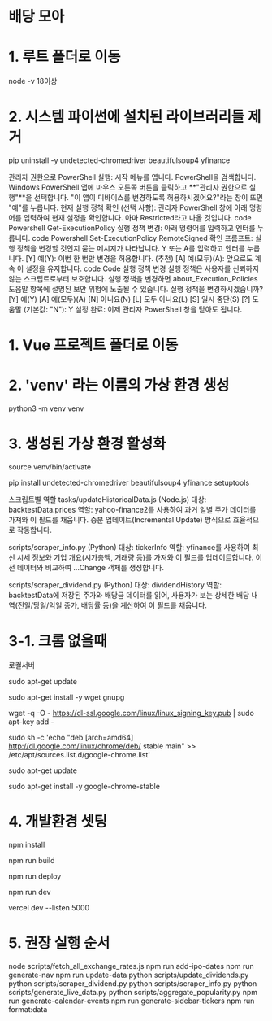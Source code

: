 # 배당 모아

# 1. 루트 폴더로 이동

node -v 18이상

# 2. 시스템 파이썬에 설치된 라이브러리들 제거

pip uninstall -y undetected-chromedriver beautifulsoup4 yfinance

관리자 권한으로 PowerShell 실행:
시작 메뉴를 엽니다.
PowerShell을 검색합니다.
Windows PowerShell 앱에 마우스 오른쪽 버튼을 클릭하고 **"관리자 권한으로 실행"**을 선택합니다.
"이 앱이 디바이스를 변경하도록 허용하시겠어요?"라는 창이 뜨면 "예"를 누릅니다.
현재 실행 정책 확인 (선택 사항):
관리자 PowerShell 창에 아래 명령어를 입력하여 현재 설정을 확인합니다. 아마 Restricted라고 나올 것입니다.
code
Powershell
Get-ExecutionPolicy
실행 정책 변경:
아래 명령어를 입력하고 엔터를 누릅니다.
code
Powershell
Set-ExecutionPolicy RemoteSigned
확인 프롬프트:
실행 정책을 변경할 것인지 묻는 메시지가 나타납니다. Y 또는 A를 입력하고 엔터를 누릅니다.
[Y] 예(Y): 이번 한 번만 변경을 허용합니다. (추천)
[A] 예(모두)(A): 앞으로도 계속 이 설정을 유지합니다.
code
Code
실행 정책 변경
실행 정책은 사용자를 신뢰하지 않는 스크립트로부터 보호합니다. 실행 정책을 변경하면 about_Execution_Policies
도움말 항목에 설명된 보안 위험에 노출될 수 있습니다. 실행 정책을 변경하시겠습니까?
[Y] 예(Y) [A] 예(모두)(A) [N] 아니요(N) [L] 모두 아니요(L) [S] 일시 중단(S) [?] 도움말 (기본값: "N"): Y
설정 완료: 이제 관리자 PowerShell 창을 닫아도 됩니다.

# 1. Vue 프로젝트 폴더로 이동

# 2. 'venv' 라는 이름의 가상 환경 생성

python3 -m venv venv

# 3. 생성된 가상 환경 활성화

source venv/bin/activate

pip install undetected-chromedriver beautifulsoup4 yfinance setuptools

스크립트별 역할
tasks/updateHistoricalData.js (Node.js)
대상: backtestData.prices
역할: yahoo-finance2를 사용하여 과거 일별 주가 데이터를 가져와 이 필드를 채웁니다. 증분 업데이트(Incremental Update) 방식으로 효율적으로 작동합니다.

scripts/scraper_info.py (Python)
대상: tickerInfo
역할: yfinance를 사용하여 최신 시세 정보와 기업 개요(시가총액, 거래량 등)를 가져와 이 필드를 업데이트합니다. 이전 데이터와 비교하여 ...Change 객체를 생성합니다.

scripts/scraper_dividend.py (Python)
대상: dividendHistory
역할: backtestData에 저장된 주가와 배당금 데이터를 읽어, 사용자가 보는 상세한 배당 내역(전일/당일/익일 종가, 배당률 등)을 계산하여 이 필드를 채웁니다.

# 3-1. 크롬 없을때

로컬서버

sudo apt-get update

sudo apt-get install -y wget gnupg

wget -q -O - https://dl-ssl.google.com/linux/linux_signing_key.pub | sudo apt-key add -

sudo sh -c 'echo "deb [arch=amd64] http://dl.google.com/linux/chrome/deb/ stable main" >> /etc/apt/sources.list.d/google-chrome.list'

sudo apt-get update

sudo apt-get install -y google-chrome-stable

# 4. 개발환경 셋팅

npm install

npm run build

npm run deploy

npm run dev

vercel dev --listen 5000

# 5. 권장 실행 순서

node scripts/fetch_all_exchange_rates.js
npm run add-ipo-dates
npm run generate-nav
npm run update-data
python scripts/update_dividends.py
python scripts/scraper_dividend.py
python scripts/scraper_info.py
python scripts/generate_live_data.py
python scripts/aggregate_popularity.py
npm run generate-calendar-events
npm run generate-sidebar-tickers
npm run format:data
